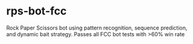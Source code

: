 # rps-bot-fcc
Rock Paper Scissors bot using pattern recognition, sequence prediction, and dynamic bait strategy. Passes all FCC bot tests with >60% win rate
